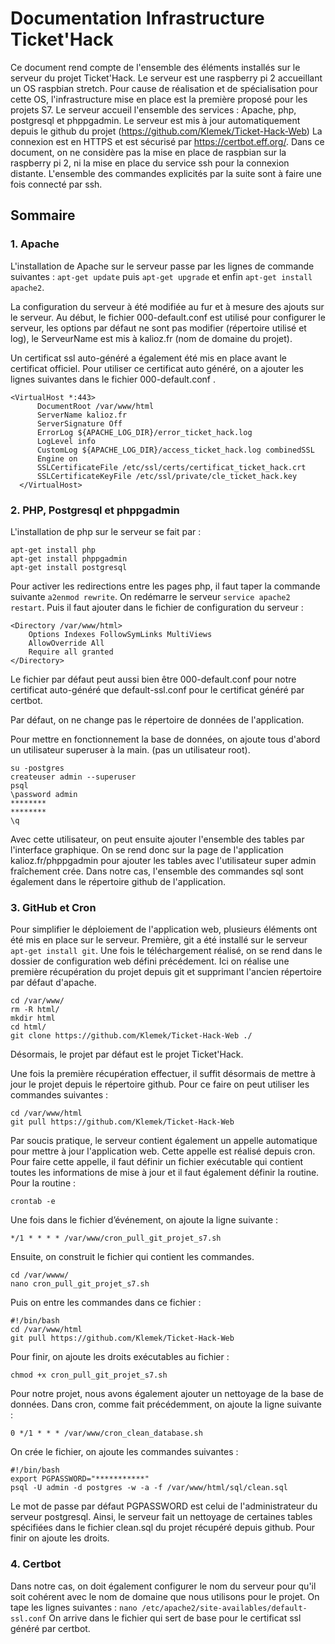 ﻿# Documentation Infrastructure Ticket'Hack

Ce document rend compte de l'ensemble des éléments installés sur le serveur du projet Ticket'Hack.
Le serveur est une raspberry pi 2 accueillant un OS raspbian stretch. Pour cause de réalisation et de spécialisation pour cette OS, l'infrastructure mise en place est la première proposé pour les projets S7. Le serveur accueil l'ensemble des services : Apache, php, postgresql et phppgadmin. Le serveur est mis à jour automatiquement depuis le github du projet (https://github.com/Klemek/Ticket-Hack-Web)
La connexion est en HTTPS et est sécurisé par https://certbot.eff.org/.
Dans ce document, on ne considère pas la mise en place de raspbian sur la raspberry pi 2, ni la mise en place du service ssh pour la connexion distante.
L'ensemble des commandes explicités par la suite sont à faire une fois connecté par ssh.

## Sommaire

### 1. Apache

L'installation de Apache sur le serveur passe par les lignes de commande suivantes : 
`apt-get update` puis `apt-get upgrade` et enfin `apt-get install apache2`.

La configuration du serveur à été modifiée au fur et à mesure des ajouts sur le serveur.
Au début, le fichier 000-default.conf est utilisé pour configurer le serveur, les options par défaut ne sont pas modifier (répertoire utilisé et log), le ServeurName est mis à kalioz.fr (nom de domaine du projet).

Un certificat ssl auto-généré a également été mis en place avant le certificat officiel.
Pour utiliser ce certificat auto généré, on a ajouter les lignes suivantes dans le fichier 000-default.conf .
```
<VirtualHost *:443>
	  DocumentRoot /var/www/html
	  ServerName kalioz.fr
	  ServerSignature Off
	  ErrorLog ${APACHE_LOG_DIR}/error_ticket_hack.log
	  LogLevel info
	  CustomLog ${APACHE_LOG_DIR}/access_ticket_hack.log combinedSSL
	  Engine on
	  SSLCertificateFile /etc/ssl/certs/certificat_ticket_hack.crt
	  SSLCertificateKeyFile /etc/ssl/private/cle_ticket_hack.key
  </VirtualHost>
```
### 2. PHP, Postgresql et phppgadmin

L'installation de php sur le serveur se fait par : 
```
apt-get install php
apt-get install phppgadmin
apt-get install postgresql
```

Pour activer les redirections entre les pages php, il faut taper la commande suivante `a2enmod rewrite`.
On redémarre le serveur `service apache2 restart`.
Puis il faut ajouter dans le fichier de configuration du serveur : 
```
<Directory /var/www/html>
    Options Indexes FollowSymLinks MultiViews
    AllowOverride All
	Require all granted
</Directory>
```
Le fichier par défaut peut aussi bien être 000-default.conf pour notre certificat auto-généré que default-ssl.conf pour le certificat généré par certbot.

Par défaut, on ne change pas le répertoire de données de l'application.

Pour mettre en fonctionnement la base de données, on ajoute tous d'abord un utilisateur superuser à la main. (pas un utilisateur root).
```
su -postgres
createuser admin --superuser
psql
\password admin
********
********
\q
```
Avec cette utilisateur, on peut ensuite ajouter l'ensemble des tables par l'interface graphique.
On se rend donc sur la page de l'application kalioz.fr/phppgadmin
pour ajouter les tables avec l'utilisateur super admin fraîchement crée.
Dans notre cas, l'ensemble des commandes sql sont également dans le répertoire github de l'application.

### 3. GitHub et Cron

Pour simplifier le déploiement de l'application web, plusieurs éléments ont été mis en place sur le serveur.
Première, git a été installé sur le serveur `apt-get install git`.
Une fois le téléchargement réalisé, on se rend dans le dossier de configuration web défini précédement.
Ici on réalise une première récupération du projet depuis git et supprimant l'ancien répertoire par défaut d'apache.
``` 
cd /var/www/
rm -R html/
mkdir html
cd html/
git clone https://github.com/Klemek/Ticket-Hack-Web ./
```
Désormais, le projet par défaut est le projet Ticket'Hack.

Une fois la première récupération effectuer, il suffit désormais de mettre à jour le projet depuis le répertoire github.
Pour ce faire on peut utiliser les commandes suivantes : 
```
cd /var/www/html
git pull https://github.com/Klemek/Ticket-Hack-Web
```
Par soucis pratique, le serveur contient également un appelle automatique pour mettre à jour l'application web. Cette appelle est réalisé depuis cron. Pour faire cette appelle, il faut définir un fichier exécutable qui contient toutes les informations de mise à jour et il faut également définir la routine.
Pour la routine :
```
crontab -e
```
Une fois dans le fichier d’événement, on ajoute la ligne suivante : 
```
*/1 * * * * /var/www/cron_pull_git_projet_s7.sh
```
Ensuite, on construit le fichier qui contient les commandes.
```
cd /var/wwww/
nano cron_pull_git_projet_s7.sh
```
Puis on entre les commandes dans ce fichier :
```
#!/bin/bash
cd /var/www/html
git pull https://github.com/Klemek/Ticket-Hack-Web
```
Pour finir, on ajoute les droits exécutables au fichier :
```
chmod +x cron_pull_git_projet_s7.sh
```
Pour notre projet, nous avons également ajouter un nettoyage de la base de données. Dans cron, comme fait précédemment, on ajoute la ligne suivante :
```
0 */1 * * * /var/www/cron_clean_database.sh
```
On crée le fichier, on ajoute les commandes suivantes :
```
#!/bin/bash
export PGPASSWORD="***********"
psql -U admin -d postgres -w -a -f /var/www/html/sql/clean.sql
```
Le mot de passe par défaut PGPASSWORD est celui de l'administrateur du serveur postgresql. Ainsi, le serveur fait un nettoyage de certaines tables spécifiées dans le fichier clean.sql du projet récupéré depuis github. Pour finir on ajoute les droits.

### 4. Certbot

Dans notre cas, on doit également configurer le nom du serveur pour qu'il soit cohérent avec le nom de domaine que nous utilisons pour le projet.
On tape les lignes suivantes : 
`nano /etc/apache2/site-availables/default-ssl.conf`
On arrive dans le fichier qui sert de base pour le certificat ssl généré par certbot.